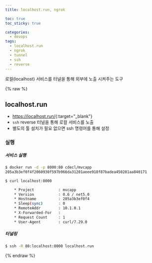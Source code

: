 ```yaml
---
title: localhost.run, ngrok

toc: true
toc_sticky: true

categories:
  - devops
tags:
  - localhost.run
  - ngrok
  - tunnel
  - ssh
  - reverse
---
```


로컬(localhost) 서비스를 터널을 통해 외부에 노출 시켜주는 도구 

{% raw %}


## localhost.run
- <https://localhost.run/>{:target="_blank"}
- `ssh` reverse 터널을 통해 로컬 서비스를 노출 
- 별도의 툴 설치가 필요 없으면 ssh 명령어를 통해 설정


### 실행 

##### 서비스 실행 

```sh
$ docker run -d -p 8000:80 cdecl/mvcapp
205a3b3ef0f4f2060930f597b966da31201aeee918f87badea450281aa840171

$ curl localhost:8000

    * Project           : mvcapp
    * Version           : 0.6 / net5.0
    * Hostname          : 205a3b3ef0f4
    * Sleep(sync)       : 0
    * RemoteAddr        : 10.1.0.1
    * X-Forwarded-For   :
    * Request Count     : 1
    * User-Agent        : curl/7.29.0
```

##### 터널링 

```sh
$ ssh -R 80:localhost:8000 localhost.run

```


{% endraw %}
